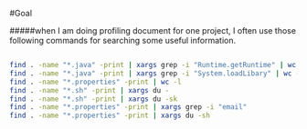 #Goal

#####when I am doing profiling document for one project, I often use those following commands for searching some useful information.

```bash

find . -name "*.java" -print | xargs grep -i "Runtime.getRuntime" | wc -l
find . -name "*.java" -print | xargs grep -i "System.loadLibary" | wc -l
find . -name "*.properties" -print | wc -l
find . -name "*.sh" -print | xargs du -
find . -name "*.sh" -print | xargs du -sk
find . -name "*.properties" -print | xargs grep -i "email"
find . -name "*.properties" -print | xargs du -sh

```
